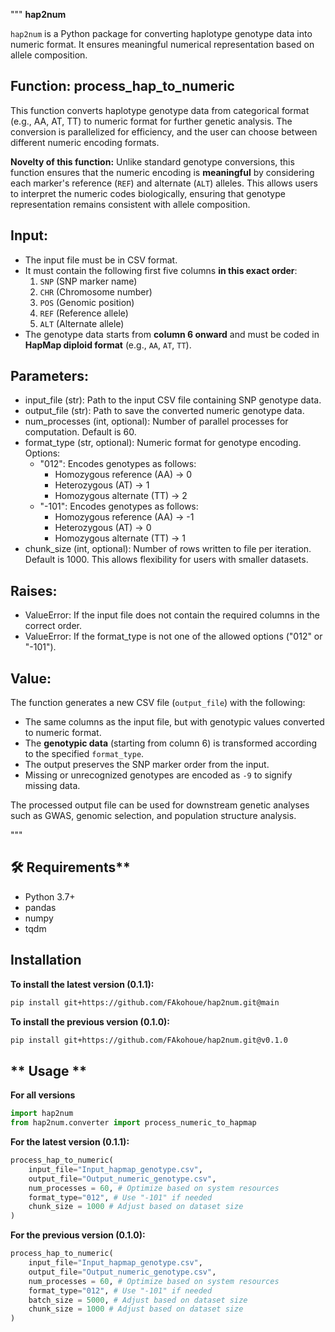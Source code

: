 """
**hap2num**

`hap2num` is a Python package for converting haplotype genotype data into numeric format. It ensures meaningful numerical representation based on allele composition.

Function: process_hap_to_numeric
---------------------------------
This function converts haplotype genotype data from categorical format (e.g., AA, AT, TT) 
to numeric format for further genetic analysis. The conversion is parallelized for efficiency, 
and the user can choose between different numeric encoding formats.

**Novelty of this function:**
Unlike standard genotype conversions, this function ensures that the numeric encoding is **meaningful** by
considering each marker's reference (`REF`) and alternate (`ALT`) alleles. This allows users to interpret
the numeric codes biologically, ensuring that genotype representation remains consistent with allele composition.

Input:
------
- The input file must be in CSV format.
- It must contain the following first five columns **in this exact order**:
    1. `SNP`  (SNP marker name)
    2. `CHR`  (Chromosome number)
    3. `POS`  (Genomic position)
    4. `REF`  (Reference allele)
    5. `ALT`  (Alternate allele)
- The genotype data starts from **column 6 onward** and must be coded in **HapMap diploid format** (e.g., `AA`, `AT`, `TT`).

Parameters:
-----------
- input_file (str): Path to the input CSV file containing SNP genotype data.
- output_file (str): Path to save the converted numeric genotype data.
- num_processes (int, optional): Number of parallel processes for computation. Default is 60.
- format_type (str, optional): Numeric format for genotype encoding.
    Options:
    * "012": Encodes genotypes as follows:
        - Homozygous reference (AA) → 0
        - Heterozygous (AT) → 1
        - Homozygous alternate (TT) → 2
    * "-101": Encodes genotypes as follows:
        - Homozygous reference (AA) → -1
        - Heterozygous (AT) → 0
        - Homozygous alternate (TT) → 1
- chunk_size (int, optional): Number of rows written to file per iteration. Default is 1000. 
  This allows flexibility for users with smaller datasets.

Raises:
-------
- ValueError: If the input file does not contain the required columns in the correct order.
- ValueError: If the format_type is not one of the allowed options ("012" or "-101").

Value:
------
The function generates a new CSV file (`output_file`) with the following:
- The same columns as the input file, but with genotypic values converted to numeric format.
- The **genotypic data** (starting from column 6) is transformed according to the specified `format_type`.
- The output preserves the SNP marker order from the input.
- Missing or unrecognized genotypes are encoded as `-9` to signify missing data.

The processed output file can be used for downstream genetic analyses such as GWAS, genomic selection, 
and population structure analysis.

"""
## 🛠 Requirements**
- Python 3.7+
- pandas
- numpy
- tqdm

## Installation

**To install the latest version (0.1.1):**
```bash
pip install git+https://github.com/FAkohoue/hap2num.git@main

```
**To install the previous version (0.1.0):**
```bash
pip install git+https://github.com/FAkohoue/hap2num.git@v0.1.0

```
## ** Usage **
**For all versions**
```python
import hap2num
from hap2num.converter import process_numeric_to_hapmap
```
**For the latest version (0.1.1):**
```python
process_hap_to_numeric(
    input_file="Input_hapmap_genotype.csv",
    output_file="Output_numeric_genotype.csv", 
    num_processes = 60, # Optimize based on system resources
    format_type="012", # Use "-101" if needed
    chunk_size = 1000 # Adjust based on dataset size
)
```
**For the previous version (0.1.0):**
```python
process_hap_to_numeric(
    input_file="Input_hapmap_genotype.csv",
    output_file="Output_numeric_genotype.csv", 
    num_processes = 60, # Optimize based on system resources
    format_type="012", # Use "-101" if needed
    batch_size = 5000, # Adjust based on dataset size
    chunk_size = 1000 # Adjust based on dataset size
)
